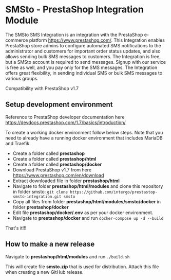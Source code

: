 # SMSto - PrestaShop Integration Module

The SMSto SMS Integration is an integration with the PrestaShop e-commerce platform https://www.prestashop.com/. This Integration enables PrestaShop store admins to configure automated SMS notifications to the administrator and customers for important order status updates, and also allows sending bulk SMS messages to customers. The Integration is free, but a SMSto account is required to send messages. Signup with our service is free as well, and you pay only for the SMS messages. The Integration offers great flexibility, in sending individual SMS or bulk SMS messages to various groups.

Compatibility with PrestaShop v1.7

## Setup development environment

Reference to PrestaShop developer documentation here https://devdocs.prestashop.com/1.7/basics/introduction/

To create a working docker environment follow below steps. Note that you need to already have a running docker environment that includes MariaDB and Traefik.

* Create a folder called **prestashop**
* Create a folder called **prestashop/html**
* Create a folder called **prestashop/docker**
* Download PrestaShop v1.7 from here https://www.prestashop.com/en/download 
* Extract downloaded file in folder **prestashop/html**
* Navigate to folder **prestashop/html/modules** and clone this repository in folder smsto: `git clone https://github.com/intergo/prestastop-smsto-integration.git smsto`
* Copy all files from folder **prestashop/html/modules/smsto/docker** in folder **prestashop/docker**
* Edit file **prestashop/docker/.env** as per your docker environment.
* Navigate to **prestashop/docker** and run `docker-compose up -d --build`

That's it!!!

## How to make a new release

Navigate to **prestashop/html/modules** and run `./build.sh`

This will create file **smsto.zip** that is used for distribution. Attach this file when creating a new GitHub release.
